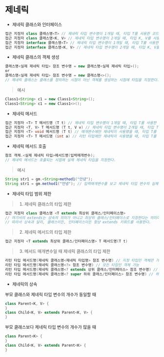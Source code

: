 제네릭
=
* 제네릭 클래스와 인터페이스
```java
접근 지정자 class 클래스명<T> // 제네릭 타입 변수명이 1개일 때, 타입 T를 사용한 코드
접근 지정자 class 클래스명<K, V> // 제네릭 타입 변수명이 2개일 때, 타입 K, V를 사용한 코드
접근 지정자 interface 클래스명<T> // 제네릭 타입 변수명이 1개일 때, 타입 T를 사용한 코드
접근 지정자 interface 클래스명<K, V> // 제네릭 타입 변수명이 2개일 때, 타입 K, V를 사용한 코드
```
* 제네릭 클래스의 객체 생성
```java
클래스명<실제 제네릭 타입> 참조 변수명 = new 클래스명<실제 제네릭 타입>();
or
클래스명<실제 제네릭 타입> 참조 변수명 = new 클래스명<>(); 
// 제네릭 클래스는 클래스를 정의하는 시점이 아닌 객체를 생성하는 시점에 타입을 지정한다.
```
> 예시
```java
Class1<String> c1 = new Class1<String>();
Class1<String> c1 = new Class1<>();
```
* 제네릭 메서드
```java
접근 지정자 <T> T 메서드명 (T t) // 제네릭 타입 변수명이 1개일 때, 타입 T를 사용한 코드
접근 지정자 <T, V> T 메서드명 (T t, V v) // 제네릭 타입 변수명이 2개일 때, 타입 T, V를 사용한 코드
접근 지정자 <T> void 메서드명 (T t) // 매개변수에만 제네릭이 사용됐을 때, 타입 T를 사용한 코드
접근 지정자 <T> T 메서드명 (int a) // 리턴 타입에만 제네릭이 사용됐을 때, 타입 T를 사용한 코드
```
* 제네릭 메서드 호출
```java
참조 객체.<실제 제네릭 타입>메서드명(입력매개변수);
// 제네릭 메서드는 호출되는 시점에 실제 제네릭 타입을 지정한다.
```
> 예시
```java
String str1 = gm.<String>method1("안녕");
String str1 = gm.method1("안녕"); // 입력매개변수를 보고 제네릭 타입 변수의 실제 타입이 예측가능하면 생략 가능
```
* 제네릭 타입 범위 제한
>1. 제네릭 클래스의 타입 제한
```java
접근 지정자 class 클래스명 <T extends 최상위 클래스/인터페이스명>
// 여기서의 extends는 상속의 의미가 아니고 최상위 클래스/인터페이스로 지정한다는 의미이다. 
// 따라서 상속과 달리, 클래스이든, 인터페이스이든 항상 extends 키워드를 사용한다.
```
>2. 제네릭 메서드의 타입 제한
```java
접근 지정자 <T extends 최상위 클래스/인터페이스명> T 메서드명(T t)
```
>3. 메서드 매개변수일 때 제네릭 클래스의 타입 제한
```java
리턴 타입 메서드명(제네릭 클래스명<제네릭 타입명> 참조 변수명) // 지정 타입인 객체만 가능
리턴 타입 메서드명(제네릭 클래스명<?> 참조 변수명) // 모든 타입인 객체 가능
리턴 타입 메서드명(제네릭 클래스명<? extends 상위 클래스/인터페이스> 참조 변수명) // 상위 클래스 또는 상위 클래스의 자식 클래스인 객체만 가능
리턴 타입 메서드명(제네릭 클래스명<? super 하위 클래스/인터페이스> 참조 변수명) // 하위 클래스 또는 하위 클래스의 부모 클래스인 객체만 가능
```
* 제네릭의 상속
 
부모 클래스와 제네릭 타입 변수의 개수가 동일할 때
```java
class Parent<K, V> {
}
class Child<K, V> extends Parent<K, V> {
}
```
부모 클래스보다 제네릭 타입 변수의 개수가 많을 때
```java
class Parent<K> {
}
class Child<K, V> extends Parent<K> {
}
```
